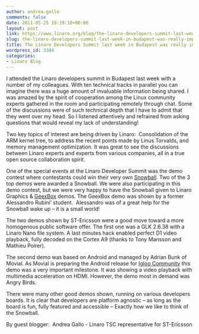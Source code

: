```yaml
---
author: andrea.gallo
comments: false
date: 2011-05-25 19:19:10+00:00
layout: post
link: https://www.linaro.org/blog/the-linaro-developers-summit-last-week-in-budapest-was-really-impressive/
slug: the-linaro-developers-summit-last-week-in-budapest-was-really-impressive
title: The Linaro Developers Summit last week in Budapest was really impressive!
wordpress_id: 3384
categories:
- Linaro Blog
---
```


I attended the Linaro developers summit in Budapest last week with a number of my colleagues. With ten technical tracks in parallel you can imagine there was a huge amount of invaluable information being shared. I was amazed by the spirit of cooperation among the Linux community experts gathered in the room and participating remotely through chat. Some of the discussions were of such technical depth that I have to admit that they went over my head. So I listened attentively and refrained from asking questions that would reveal my lack of understanding!

Two key topics of interest are being driven by Linaro:  Consolidation of the ARM kernel tree, to address the recent points made by Linus Torvalds, and memory management optimization. It was great to see the discussions between Linaro experts and experts from various companies, all in a true open source collaboration spirit.

One of the special events at the Linaro Developer Summit was the demo contest where contestants could win their very own [Snowball](http://www.igloocommunity.org/). Two of the 3 top demos were awarded a Snowball. We were also participating in this demo contest, but we were very happy to have the Snowball given to Linaro Graphics & [GeexBox](http://www.geexbox.org/) demos. The GeexBox demo was shown by a former Alessandro Rubini’ student.  Alessandro was of a great help for the Snowball wake up – it is a small world!

The two demos shown by ST-Ericsson were a good move toward a more homogenous public software offer. The first one was a GLK 2.6.38 with a Linaro Nano file system. A last minutes hack enabled perfect D1 video playback, fully decoded on the Cortex A9 (thanks to Tony Mansson and Mathieu Poirer).

The second demo was based on Android and managed by Adrian Bunk of Movial. As Movial is preparing the Android release for [Igloo Community](http://www.igloocommunity.org/) this demo was a very important milestone. It was showing a video playback with multimedia acceleration on HDMI. However, the demo most in demand was Angry Birds.

There were many other good demos shown, running on various developers boards. It is clear that developers are platform agnostic – as long as the board is fun, fully featured and accessible – Exactly how we like to think of the Snowball.

By guest blogger:  Andrea Gallo - ﻿﻿﻿﻿Linaro TSC representative for ST-Ericsson
